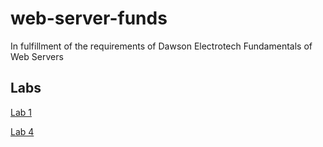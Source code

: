 # web-server-funds

In fulfillment of the requirements of Dawson Electrotech Fundamentals of Web Servers

## Labs

[Lab 1](https://weisrc.github.io/web-server-funds/lab1)

[Lab 4](https://weisrc.github.io/web-server-funds/lab4)